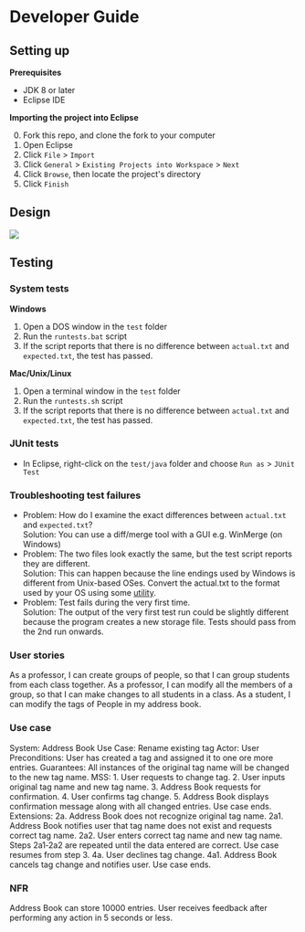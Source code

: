 # Developer Guide

## Setting up

**Prerequisites**

* JDK 8 or later 
* Eclipse IDE

**Importing the project into Eclipse**

0. Fork this repo, and clone the fork to your computer
1. Open Eclipse
2. Click `File` > `Import`
3. Click `General` > `Existing Projects into Workspace` > `Next`
4. Click `Browse`, then locate the project's directory
5. Click `Finish`

## Design
<img src="images/mainClassDiagram.png"/>

## Testing

### System tests

**Windows**

1. Open a DOS window in the `test` folder
2. Run the `runtests.bat` script
3. If the script reports that there is no difference between `actual.txt` and `expected.txt`, 
   the test has passed.

**Mac/Unix/Linux**

1. Open a terminal window in the `test` folder
2. Run the `runtests.sh` script
3. If the script reports that there is no difference between `actual.txt` and `expected.txt`, 
   the test has passed.

### JUnit tests

* In Eclipse, right-click on the `test/java` folder and choose `Run as` > `JUnit Test`

### Troubleshooting test failures

* Problem: How do I examine the exact differences between `actual.txt` and `expected.txt`?<br>
  Solution: You can use a diff/merge tool with a GUI e.g. WinMerge (on Windows)
* Problem: The two files look exactly the same, but the test script reports they are different.<br>
  Solution: This can happen because the line endings used by Windows is different from Unix-based
  OSes. Convert the actual.txt to the format used by your OS using some [utility](https://kb.iu.edu/d/acux).
* Problem: Test fails during the very first time.<br>
  Solution: The output of the very first test run could be slightly different because the program
  creates a new storage file. Tests should pass from the 2nd run onwards.

### User stories
As a professor, I can create groups of people, so that I can group students from each class together.
As a professor, I can modify all the members of a group, so that I can make changes to all students in a class.
As a student, I can modify the tags of People in my address book.

### Use case
System: Address Book
Use Case: Rename existing tag
Actor: User
Preconditions: User has created a tag and assigned it to one ore more entries.
Guarantees: All instances of the original tag name will be changed to the new tag name.
MSS:
	1. User requests to change tag.
	2. User inputs original tag name and new tag name.
	3. Address Book requests for confirmation.
	4. User confirms tag change.
	5. Address Book displays confirmation message along with all changed entries.
		Use case ends.
Extensions:
	2a. Address Book does not recognize original tag name.
		2a1. Address Book notifies user that tag name does not exist and requests correct tag name.
		2a2. User enters correct tag name and new tag name.
	Steps 2a1‐2a2 are repeated until the data entered are correct.
	Use case resumes from step 3.
	4a. User declines tag change.
		4a1. Address Book cancels tag change and notifies user.
	Use case ends.

### NFR
Address Book can store 10000 entries.
User receives feedback after performing any action in 5 seconds or less.